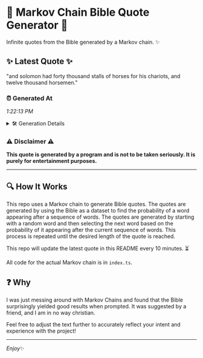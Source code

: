 # 📖 Markov Chain Bible Quote Generator 📖

Infinite quotes from the Bible generated by a Markov chain. ✨

## ✨ Latest Quote ✨
"and solomon had forty thousand stalls of horses for his chariots, and twelve thousand horsemen."

### ⏰ Generated At
*1:22:13 PM*

<details>
    <summary>🛠️ Generation Details</summary>
    <p>
        <strong>🌱 Seed:</strong> and<br>
        <strong>🔄 Iterations:</strong> 14<br>
        <strong>📜 Context History:</strong><br>[ and ]: solomon<br>[ and, solomon ]: had<br>[ and, solomon, had ]: forty<br>[ and, solomon, had, forty ]: thousand<br>[ and, solomon, had, forty, thousand ]: stalls<br>[ and, solomon, had, forty, thousand, stalls ]: of<br>[ solomon, had, forty, thousand, stalls, of ]: horses<br>[ had, forty, thousand, stalls, of, horses ]: for<br>[ forty, thousand, stalls, of, horses, for ]: his<br>[ thousand, stalls, of, horses, for, his ]: chariots,<br>[ stalls, of, horses, for, his, chariots, ]: and<br>[ of, horses, for, his, chariots,, and ]: twelve<br>[ horses, for, his, chariots,, and, twelve ]: thousand<br>[ for, his, chariots,, and, twelve, thousand ]: horsemen.<br>
    </p>
</details>

### ⚠️ Disclaimer ⚠️
**This quote is generated by a program and is not to be taken seriously. It is purely for entertainment purposes.**

---

## 🔍 How It Works

This repo uses a Markov chain to generate Bible quotes. The quotes are generated by using the Bible as a dataset to find the probability of a word appearing after a sequence of words. The quotes are generated by starting with a random word and then selecting the next word based on the probability of it appearing after the current sequence of words. This process is repeated until the desired length of the quote is reached.

This repo will update the latest quote in this README every 10 minutes. ⏳

All code for the actual Markov chain is in `index.ts`.

## ❓ Why

I was just messing around with Markov Chains and found that the Bible surprisingly yielded good results when prompted. 
It was suggested by a friend, and I am in no way christian.

Feel free to adjust the text further to accurately reflect your intent and experience with the project!

---

*Enjoy*✨

